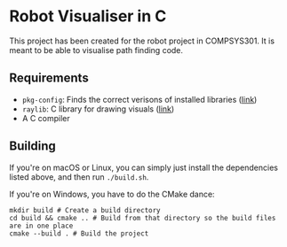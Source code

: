 # Robot Visualiser in C

This project has been created for the robot project in
COMPSYS301. It is meant to be able to visualise path finding
code.

## Requirements

- `pkg-config`: Finds the correct verisons of installed
  libraries ([link](https://www.freedesktop.org/wiki/Software/pkg-config/))
- `raylib`: C library for drawing visuals
  ([link](https://www.raylib.com/))
- A C compiler

## Building

If you're on macOS or Linux, you can simply just install the
dependencies listed above, and then run `./build.sh`.

If you're on Windows, you have to do the CMake dance:
```pwsh
mkdir build # Create a build directory
cd build && cmake .. # Build from that directory so the build files are in one place
cmake --build . # Build the project
```
